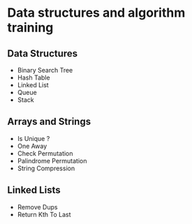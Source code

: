 # Data structures and algorithm training
## Data Structures
- Binary Search Tree
- Hash Table
- Linked List
- Queue
- Stack

## Arrays and Strings
 - Is Unique ?
 - One Away
 - Check Permutation
 - Palindrome Permutation
 - String Compression

## Linked Lists
 - Remove Dups
 - Return Kth To Last
